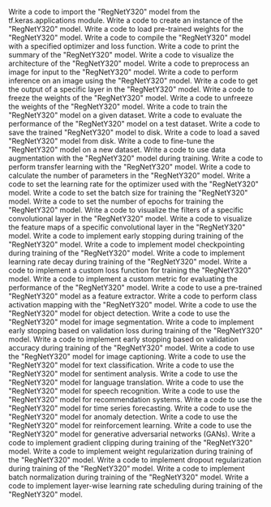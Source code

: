 Write a code to import the "RegNetY320" model from the tf.keras.applications module.
Write a code to create an instance of the "RegNetY320" model.
Write a code to load pre-trained weights for the "RegNetY320" model.
Write a code to compile the "RegNetY320" model with a specified optimizer and loss function.
Write a code to print the summary of the "RegNetY320" model.
Write a code to visualize the architecture of the "RegNetY320" model.
Write a code to preprocess an image for input to the "RegNetY320" model.
Write a code to perform inference on an image using the "RegNetY320" model.
Write a code to get the output of a specific layer in the "RegNetY320" model.
Write a code to freeze the weights of the "RegNetY320" model.
Write a code to unfreeze the weights of the "RegNetY320" model.
Write a code to train the "RegNetY320" model on a given dataset.
Write a code to evaluate the performance of the "RegNetY320" model on a test dataset.
Write a code to save the trained "RegNetY320" model to disk.
Write a code to load a saved "RegNetY320" model from disk.
Write a code to fine-tune the "RegNetY320" model on a new dataset.
Write a code to use data augmentation with the "RegNetY320" model during training.
Write a code to perform transfer learning with the "RegNetY320" model.
Write a code to calculate the number of parameters in the "RegNetY320" model.
Write a code to set the learning rate for the optimizer used with the "RegNetY320" model.
Write a code to set the batch size for training the "RegNetY320" model.
Write a code to set the number of epochs for training the "RegNetY320" model.
Write a code to visualize the filters of a specific convolutional layer in the "RegNetY320" model.
Write a code to visualize the feature maps of a specific convolutional layer in the "RegNetY320" model.
Write a code to implement early stopping during training of the "RegNetY320" model.
Write a code to implement model checkpointing during training of the "RegNetY320" model.
Write a code to implement learning rate decay during training of the "RegNetY320" model.
Write a code to implement a custom loss function for training the "RegNetY320" model.
Write a code to implement a custom metric for evaluating the performance of the "RegNetY320" model.
Write a code to use a pre-trained "RegNetY320" model as a feature extractor.
Write a code to perform class activation mapping with the "RegNetY320" model.
Write a code to use the "RegNetY320" model for object detection.
Write a code to use the "RegNetY320" model for image segmentation.
Write a code to implement early stopping based on validation loss during training of the "RegNetY320" model.
Write a code to implement early stopping based on validation accuracy during training of the "RegNetY320" model.
Write a code to use the "RegNetY320" model for image captioning.
Write a code to use the "RegNetY320" model for text classification.
Write a code to use the "RegNetY320" model for sentiment analysis.
Write a code to use the "RegNetY320" model for language translation.
Write a code to use the "RegNetY320" model for speech recognition.
Write a code to use the "RegNetY320" model for recommendation systems.
Write a code to use the "RegNetY320" model for time series forecasting.
Write a code to use the "RegNetY320" model for anomaly detection.
Write a code to use the "RegNetY320" model for reinforcement learning.
Write a code to use the "RegNetY320" model for generative adversarial networks (GANs).
Write a code to implement gradient clipping during training of the "RegNetY320" model.
Write a code to implement weight regularization during training of the "RegNetY320" model.
Write a code to implement dropout regularization during training of the "RegNetY320" model.
Write a code to implement batch normalization during training of the "RegNetY320" model.
Write a code to implement layer-wise learning rate scheduling during training of the "RegNetY320" model.